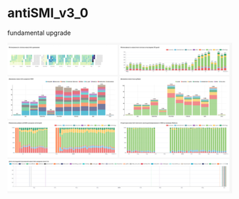 # antiSMI_v3_0
fundamental upgrade

![AntiSMI dashboard](https://github.com/maxlethal/antiSMI_v3_0/blob/master/img/aSMI_dynamics.jpg)
